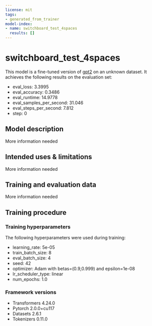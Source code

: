 ```yaml
---
license: mit
tags:
- generated_from_trainer
model-index:
- name: switchboard_test_4spaces
  results: []
---
```


<!-- This model card has been generated automatically according to the information the Trainer had access to. You
should probably proofread and complete it, then remove this comment. -->

# switchboard_test_4spaces

This model is a fine-tuned version of [gpt2](https://huggingface.co/gpt2) on an unknown dataset.
It achieves the following results on the evaluation set:
- eval_loss: 3.3995
- eval_accuracy: 0.3486
- eval_runtime: 14.9778
- eval_samples_per_second: 31.046
- eval_steps_per_second: 7.812
- step: 0

## Model description

More information needed

## Intended uses & limitations

More information needed

## Training and evaluation data

More information needed

## Training procedure

### Training hyperparameters

The following hyperparameters were used during training:
- learning_rate: 5e-05
- train_batch_size: 8
- eval_batch_size: 4
- seed: 42
- optimizer: Adam with betas=(0.9,0.999) and epsilon=1e-08
- lr_scheduler_type: linear
- num_epochs: 1.0

### Framework versions

- Transformers 4.24.0
- Pytorch 2.0.0+cu117
- Datasets 2.6.1
- Tokenizers 0.11.0
